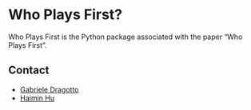 # Who Plays First?
Who Plays First is the Python package associated with the paper “Who Plays First”.

## Contact
- [Gabriele Dragotto](gdragotto@princeton.edu)
- [Haimin Hu](https://haiminhu.org/)